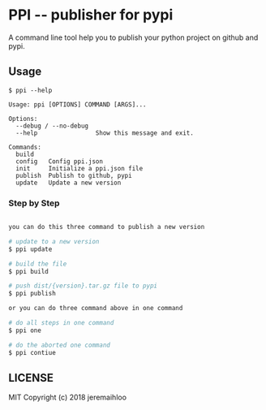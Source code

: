 # PPI -- publisher for pypi

A command line tool help you to publish your python project on github and pypi.

## Usage

```
$ ppi --help

Usage: ppi [OPTIONS] COMMAND [ARGS]...

Options:
  --debug / --no-debug
  --help                Show this message and exit.

Commands:
  build
  config   Config ppi.json
  init     Initialize a ppi.json file
  publish  Publish to github, pypi
  update   Update a new version
```


### Step by Step

```bash

you can do this three command to publish a new version

# update to a new version
$ ppi update

# build the file
$ ppi build

# push dist/{version}.tar.gz file to pypi
$ ppi publish

or you can do three command above in one command

# do all steps in one command
$ ppi one

# do the aborted one command
$ ppi contiue
```

## LICENSE

MIT Copyright (c) 2018 jeremaihloo

